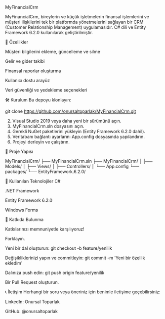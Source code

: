 MyFinancialCrm

MyFinancialCrm, bireylerin ve küçük işletmelerin finansal işlemlerini ve müşteri ilişkilerini tek bir platformda yönetmelerini sağlayan bir CRM (Customer Relationship Management) uygulamasıdır. 
C# dili ve Entity Framework 6.2.0 kullanılarak geliştirilmiştir.

🚀 Özellikler

Müşteri bilgilerini ekleme, güncelleme ve silme

Gelir ve gider takibi

Finansal raporlar oluşturma

Kullanıcı dostu arayüz

Veri güvenliği ve yedekleme seçenekleri

🛠️ Kurulum
Bu depoyu klonlayın:

git clone https://github.com/onursaltoparlak/MyFinancialCrm.git

2. Visual Studio 2019 veya daha yeni bir sürümünü açın.
3. MyFinancialCrm.sln dosyasını açın.
4. Gerekli NuGet paketlerini yükleyin (Entity Framework 6.2.0 dahil).
5. Veritabanı bağlantı ayarlarını App.config dosyasında yapılandırın.
6. Projeyi derleyin ve çalıştırın.

📂 Proje Yapısı

MyFinancialCrm/
├── MyFinancialCrm.sln
├── MyFinancialCrm/
│   ├── Models/
│   ├── Views/
│   ├── Controllers/
│   └── App.config
└── packages/
    └── EntityFramework.6.2.0/
    
📌 Kullanılan Teknolojiler
C#

.NET Framework

Entity Framework 6.2.0

Windows Forms

🤝 Katkıda Bulunma

Katkılarınızı memnuniyetle karşılıyoruz!

Forklayın.

Yeni bir dal oluşturun: git checkout -b feature/yenilik

Değişikliklerinizi yapın ve commitleyin: git commit -m 'Yeni bir özellik ekledim'

Dalınıza push edin: git push origin feature/yenilik

Bir Pull Request oluşturun.


📞 İletişim
Herhangi bir soru veya öneriniz için benimle iletişime geçebilirsiniz:

LinkedIn: Onursal Toparlak

GitHub: @onursaltoparlak


